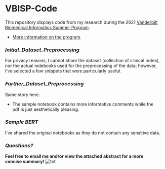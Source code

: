 # VBISP-Code
This repository displays code from my research during the 2021 [Vanderbilt Biomedical Informatics Summer Program](https://t.e2ma.net/message/t444jf/12cgjjq). 
- [More information on the program](https://www.vumc.org/dbmi/summer-research-internship-program-biomedical-informatics).
### *Initial_Dataset_Preprocessing*
For privacy reasons, I cannot share the dataset (collection of clinical notes), nor the actual notebooks used for the preprocessing of the data; however, I’ve selected a few snippets that were particularly useful. 
### *Further_Dataset_Preprocessing*
Same story here. 
- The sample notebook contains more informative comments while the pdf is just aesthetically pleasing. 
### *Sample BERT* 
I've shared the original notebooks as they do not contain any sensitive data. 
### *Questions?*
**Feel free to email me and/or view the attached abstract for a more concise summary!**
![txt](https://github.com/stuartwaller/VBISP-Code/blob/master/Sample%20BERT%20Model/Sample.png)


